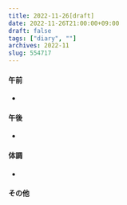 ```yaml
---
title: 2022-11-26[draft]
date: 2022-11-26T21:00:00+09:00
draft: false
tags: ["diary", ""]
archives: 2022-11
slug: 554717
---
```

#### 午前
- 
#### 午後
- 
#### 体調
- 
#### その他